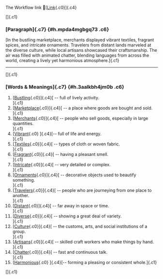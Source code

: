 The Workflow link
👏[[Link](https://www.google.com/url?q=http://www.google.com&sa=D&source=editors&ust=1755879741825468&usg=AOvVaw1IK7rtdChCOdkev_MoAdnq){.c0}]{.c4}

[]{.c1}

### [Paragraph]{.c7} {#h.mpda4mgbgq73 .c6}

[In the bustling marketplace, merchants displayed vibrant textiles,
fragrant spices, and intricate ornaments. Travelers from distant lands
marveled at the diverse culture, while local artisans showcased their
craftsmanship. The air was filled with animated chatter, blending
languages from across the world, creating a lively yet harmonious
atmosphere.]{.c1}

------------------------------------------------------------------------

[]{.c1}

### [Words & Meanings]{.c7} {#h.3aalkbh4jm0b .c6}

1.  [[Bustling](https://www.google.com/url?q=http://www.google.com&sa=D&source=editors&ust=1755879741826658&usg=AOvVaw0SuCpRuABefCbQ_CfNrEAF){.c0}]{.c4}[ --
    full of lively activity.\
    ]{.c1}
2.  [[Marketplace](https://www.google.com/url?q=http://www.google.com&sa=D&source=editors&ust=1755879741827091&usg=AOvVaw3n7aOVpC_39rmecOJgseQs){.c0}]{.c4}[ --
    a place where goods are bought and sold.\
    ]{.c1}
3.  [[Merchants](https://www.google.com/url?q=http://www.google.com&sa=D&source=editors&ust=1755879741827436&usg=AOvVaw2F-wbDa30gK-lbBDFB3yMN){.c0}]{.c4}[ --
    people who sell goods, especially in large quantities.\
    ]{.c1}
4.  [[Vibrant](https://www.google.com/url?q=http://www.google.com&sa=D&source=editors&ust=1755879741827706&usg=AOvVaw1k2ZAkCuCnDeAQCGhVmqzV){.c0}
    ]{.c4}[-- full of life and energy.\
    ]{.c1}
5.  [[Textiles](https://www.google.com/url?q=http://www.google.com&sa=D&source=editors&ust=1755879741827931&usg=AOvVaw3m7Q_hvsO24y086yZLmL69){.c0}]{.c4}[ --
    types of cloth or woven fabric.\
    ]{.c1}
6.  [[Fragrant](https://www.google.com/url?q=http://www.google.com&sa=D&source=editors&ust=1755879741828141&usg=AOvVaw1_VdhOSOqFzklZWUp5Fbys){.c0}]{.c4}[ --
    having a pleasant smell.\
    ]{.c1}
7.  [[Intricate](https://www.google.com/url?q=http://www.google.com&sa=D&source=editors&ust=1755879741828340&usg=AOvVaw1s0V7oBqAOtpySxVChDFro){.c0}]{.c4}[ --
    very detailed or complex.\
    ]{.c1}
8.  [[Ornaments](https://www.google.com/url?q=http://www.google.com&sa=D&source=editors&ust=1755879741828535&usg=AOvVaw2ggryHUJQlR07bIN_YckoN){.c0}]{.c4}[ --
    decorative objects used to beautify something.\
    ]{.c1}
9.  [[Travelers](https://www.google.com/url?q=http://www.google.com&sa=D&source=editors&ust=1755879741828763&usg=AOvVaw2VdsMd5s25n9qG8eXXGgbN){.c0}]{.c4}[ --
    people who are journeying from one place to another.\
    ]{.c1}
10. [[Distant](https://www.google.com/url?q=http://www.google.com&sa=D&source=editors&ust=1755879741829027&usg=AOvVaw2Xez_8jvPk0BZ0XWTvIuMM){.c0}]{.c4}[ --
    far away in space or time.\
    ]{.c1}
11. [[Diverse](https://www.google.com/url?q=http://www.google.com&sa=D&source=editors&ust=1755879741829231&usg=AOvVaw0I_P4mfHdK8E7BC6uW1sKM){.c0}]{.c4}[ --
    showing a great deal of variety.\
    ]{.c1}
12. [[Culture](https://www.google.com/url?q=http://www.google.com&sa=D&source=editors&ust=1755879741829445&usg=AOvVaw3Ph50rrsyCZhxs3HO5nz0F){.c0}]{.c4}[ --
    the customs, arts, and social institutions of a group.\
    ]{.c1}
13. [[Artisans](https://www.google.com/url?q=http://www.google.com&sa=D&source=editors&ust=1755879741829679&usg=AOvVaw22UGhr9mkaBxkKZjOyXCvy){.c0}]{.c4}[ --
    skilled craft workers who make things by hand.\
    ]{.c1}
14. [[Chatter](https://www.google.com/url?q=http://www.google.com&sa=D&source=editors&ust=1755879741829908&usg=AOvVaw3FAlBM7mV_MpSkmNqag8HY){.c0}]{.c4}[ --
    fast and continuous talk.\
    ]{.c1}
15. [[Harmonious](https://www.google.com/url?q=http://www.google.com&sa=D&source=editors&ust=1755879741830124&usg=AOvVaw2NuNwJLsqXV_s15z7pyDmo){.c0}
    ]{.c4}[-- forming a pleasing or consistent whole.]{.c1}

[]{.c1}
